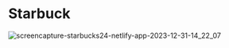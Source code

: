 # Starbuck
![screencapture-starbucks24-netlify-app-2023-12-31-14_22_07](https://github.com/sand977/Starbuck/assets/147428180/9c8b6756-8092-4c86-b88c-f123d0f11641)

